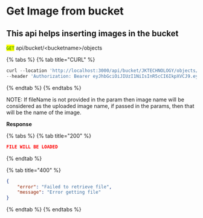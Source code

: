 # Get Image from bucket

## This api helps inserting images in the bucket

<mark style="color:green;">`GET`</mark> api/bucket/\<bucketname>/objects

{% tabs %}
{% tab title="CURL" %}
```javascript
curl --location 'http://localhost:3000/api/bucket/JKTECHNOLOGY/objects/COMMON RECRUITMENT PROCESS FOR RECRUITMENT OF CLERKS IN PARTICIPATING BANKS (CRP CLERKS-XIV).pdf' \
--header 'Authorization: Bearer eyJhbGciOiJIUzI1NiIsInR5cCI6IkpXVCJ9.eyJ1c2VybmFtZSI6ImdhdXJpIiwidXNlcmlkIjoiZDk3MWYxYTMtMDEyOC00MDlmLWI4M2YtMTNiMGRiYmY5YjM0IiwiaWF0IjoxNzIxNTc2NTUzLCJleHAiOjE3MjIxODEzNTN9.a73upKf7Z5ysbJ5oFo4ZiWwQqGXFJqM6hduzi84C1N0'
```
{% endtab %}
{% endtabs %}

NOTE: If fileName is not provided in the param then image name will be considered as the uploaded image name, if passed in the params, then that will be the name of the image.

**Response**

{% tabs %}
{% tab title="200" %}
```json
FILE WILL BE LOADED
```
{% endtab %}

{% tab title="400" %}
```json
{
    "error": "Failed to retrieve file",
    "message": "Error getting file"
}
```
{% endtab %}
{% endtabs %}
